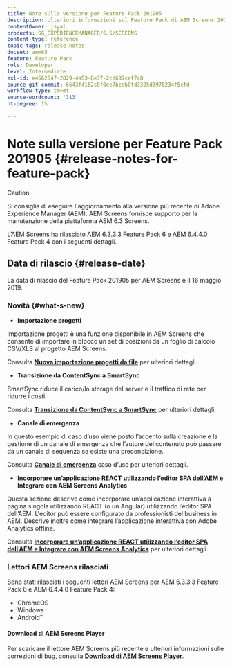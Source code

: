 ```yaml
---
title: Note sulla versione per Feature Pack 201905
description: Ulteriori informazioni sul Feature Pack di AEM Screens 201905 rilasciato il 16 maggio 2019.
contentOwner: jsyal
products: SG_EXPERIENCEMANAGER/6.5/SCREENS
content-type: reference
topic-tags: release-notes
docset: aem65
feature: Feature Pack
role: Developer
level: Intermediate
exl-id: e4562547-2829-4a53-8e37-2cd637cef7c8
source-git-commit: 6643f4162c8f0ee7bcdb0fd3305d3978234f5cfd
workflow-type: tm+mt
source-wordcount: '313'
ht-degree: 1%

---
```


# Note sulla versione per Feature Pack 201905 {#release-notes-for-feature-pack}

>[!CAUTION]
>
>Si consiglia di eseguire l&#39;aggiornamento alla versione più recente di Adobe Experience Manager (AEM). AEM Screens fornisce supporto per la manutenzione della piattaforma AEM 6.3 Screens.

L’AEM Screens ha rilasciato AEM 6.3.3.3 Feature Pack 6 e AEM 6.4.4.0 Feature Pack 4 con i seguenti dettagli.

## Data di rilascio {#release-date}

La data di rilascio del Feature Pack 201905 per AEM Screens è il 16 maggio 2019.

### Novità {#what-s-new}

* **Importazione progetti**

Importazione progetti è una funzione disponibile in AEM Screens che consente di importare in blocco un set di posizioni da un foglio di calcolo CSV/XLS al progetto AEM Screens.

Consulta **[Nuova importazione progetti da file](project-importer.md)** per ulteriori dettagli.

* **Transizione da ContentSync a SmartSync**

SmartSync riduce il carico/lo storage del server e il traffico di rete per ridurre i costi.

Consulta **[Transizione da ContentSync a SmartSync](smartsync.md)** per ulteriori dettagli.

* **Canale di emergenza**

In questo esempio di caso d’uso viene posto l’accento sulla creazione e la gestione di un canale di emergenza che l’autore del contenuto può passare da un canale di sequenza se esiste una precondizione.

Consulta **[Canale di emergenza](emergency-channel.md)** caso d’uso per ulteriori dettagli.

* **Incorporare un’applicazione REACT utilizzando l’editor SPA dell’AEM e Integrare con AEM Screens Analytics**

Questa sezione descrive come incorporare un’applicazione interattiva a pagina singola utilizzando REACT (o un Angular) utilizzando l’editor SPA dell’AEM. L&#39;editor può essere configurato da professionisti del business in AEM. Descrive inoltre come integrare l’applicazione interattiva con Adobe Analytics offline.

Consulta **[Incorporare un’applicazione REACT utilizzando l’editor SPA dell’AEM e Integrare con AEM Screens Analytics](embedding-react-app.md)** per ulteriori dettagli.

### Lettori AEM Screens rilasciati

Sono stati rilasciati i seguenti lettori AEM Screens per AEM 6.3.3.3 Feature Pack 6 e AEM 6.4.4.0 Feature Pack 4:

* ChromeOS
* Windows
* Android™

#### Download di AEM Screens Player

Per scaricare il lettore AEM Screens più recente e ulteriori informazioni sulle correzioni di bug, consulta **[Download di AEM Screens Player](https://download.macromedia.com/screens/)**.
